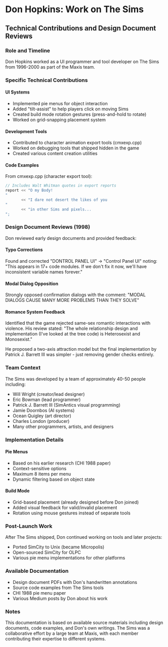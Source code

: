 # Don Hopkins: Work on The Sims
## Technical Contributions and Design Document Reviews

### Role and Timeline

Don Hopkins worked as a UI programmer and tool developer on The Sims from 1996-2000 as part of the Maxis team.

### Specific Technical Contributions

#### UI Systems
- Implemented pie menus for object interaction
- Added "tilt-assist" to help players click on moving Sims
- Created build mode rotation gestures (press-and-hold to rotate)
- Worked on grid-snapping placement system

#### Development Tools
- Contributed to character animation export tools (cmxexp.cpp)
- Worked on debugging tools that shipped hidden in the game
- Created various content creation utilities

#### Code Examples
From cmxexp.cpp (character export tool):
```cpp
// Includes Walt Whitman quotes in export reports
report << "O my Body!
"
       << "I dare not desert the likes of you
"
       << "in other Sims and pixels...
";
```

### Design Document Reviews (1998)

Don reviewed early design documents and provided feedback:

#### Typo Corrections
Found and corrected "DONTROL PANEL UI" → "Control Panel UI" noting: "This appears in 17+ code modules. If we don't fix it now, we'll have inconsistent variable names forever."

#### Modal Dialog Opposition
Strongly opposed confirmation dialogs with the comment: "MODAL DIALOGS CAUSE MANY MORE PROBLEMS THAN THEY SOLVE"

#### Romance System Feedback
Identified that the game rejected same-sex romantic interactions with violence. His review stated: "The whole relationship design and implementation (I've looked at the tree code) is Heterosexist and Monosexist."

He proposed a two-axis attraction model but the final implementation by Patrick J. Barrett III was simpler - just removing gender checks entirely.

### Team Context

The Sims was developed by a team of approximately 40-50 people including:
- Will Wright (creator/lead designer)
- Eric Bowman (lead programmer)
- Patrick J. Barrett III (SimAntics visual programming)
- Jamie Doornbos (AI systems)
- Ocean Quigley (art director)
- Charles London (producer)
- Many other programmers, artists, and designers

### Implementation Details

#### Pie Menus
- Based on his earlier research (CHI 1988 paper)
- Context-sensitive options
- Maximum 8 items per menu
- Dynamic filtering based on object state

#### Build Mode
- Grid-based placement (already designed before Don joined)
- Added visual feedback for valid/invalid placement
- Rotation using mouse gestures instead of separate tools

### Post-Launch Work

After The Sims shipped, Don continued working on tools and later projects:
- Ported SimCity to Unix (became Micropolis)
- Open-sourced SimCity for OLPC
- Various pie menu implementations for other platforms

### Available Documentation

- Design document PDFs with Don's handwritten annotations
- Source code examples from The Sims tools
- CHI 1988 pie menu paper
- Various Medium posts by Don about his work

### Notes

This documentation is based on available source materials including design documents, code examples, and Don's own writings. The Sims was a collaborative effort by a large team at Maxis, with each member contributing their expertise to different systems. 